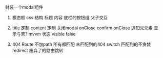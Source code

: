封装一个modal组件

 1. 模态框
  css 
  结构 标题  内容  底栏的按钮组
  父子交互

2. title 定制
  content 定制
  关闭modal onClose 
  confirm onClose 通知父元素
  显示与否? mvvm 状态 visible false 

3. 404
  Route 不加path 所有都匹配 未匹配到的404
  switch 匹配到的不贪婪
  redirect 废弃了的路由跳转